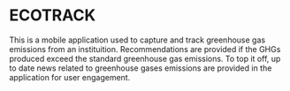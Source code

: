 # ECOTRACK

This is a mobile application used to capture and track greenhouse gas emissions from an instituition.
Recommendations are provided if the GHGs produced exceed the standard greenhouse gas emissions.
To top it off, up to date news related to greenhouse gases emissions are provided in the application for user engagement.

